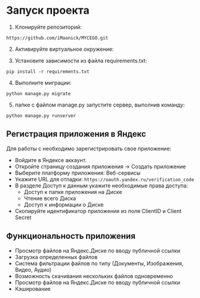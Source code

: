 # Запуск проекта

1. Клонируйте репозиторий:

```
https://github.com/iMaanick/MYCEGO.git
```

2. Активируйте виртуальное окружение:


3. Установите зависимости из файла requirements.txt:

```
pip install -r requirements.txt
```

4. Выполните миграции:
```
python manage.py migrate
``` 

5. папке с файлом manage.py запустите сервер, выполнив команду:

```
python manage.py runserver
```

## Регистрация приложения в Яндекс

Для работы с необходимо зарегистрировать свое приложение:

- Войдите в Яндексе аккаунт.
- Откройте страницу создания приложения -> Создать приложение
- Выберите платформу приложения: Веб-сервисы
- Укажите URL для отладки: ```https://oauth.yandex.ru/verification_code```
- В разделе Доступ к данным укажите необходимые права доступа:
  - Доступ к папке приложения на Диске
  - Чтение всего Диска
  - Доступ к информации о Диске
- Скопируйте идентификатор приложения из поля ClientID и Client Secret

## Функциональность приложения

- Просмотр файлов на Яндекс.Диске по вводу публичной ссылки
- Загрузка определенных файлов
- Система фильтрации файлов по типу (Документы, Изображения, Видео, Аудио)
- Возможность скачивания нескольких файлов одновременно
- Просмотр файлов на Яндекс.Диске по вводу публичной ссылки
- Кэширование
